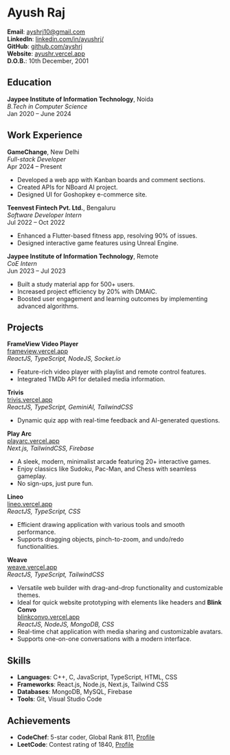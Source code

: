 

# Ayush Raj

**Email**: [ayshrj10@gmail.com](mailto:ayshrj10@gmail.com)  
**LinkedIn**: [linkedin.com/in/ayushrj/](https://www.linkedin.com/in/ayushrj/)  
**GitHub**: [github.com/ayshrj](https://github.com/ayshrj)  
**Website**: [ayushr.vercel.app](https://ayushr.vercel.app/)  
**D.O.B.**: 10th December, 2001

## Education

**Jaypee Institute of Information Technology**, Noida  
_B.Tech in Computer Science_  
Jan 2020 – June 2024

## Work Experience

**GameChange**, New Delhi  
_Full-stack Developer_  
Apr 2024 – Present
- Developed a web app with Kanban boards and comment sections.
- Created APIs for NBoard AI project.
- Designed UI for Goshopkey e-commerce site.

**Teenvest Fintech Pvt. Ltd.**, Bengaluru  
_Software Developer Intern_  
Jul 2022 – Oct 2022
- Enhanced a Flutter-based fitness app, resolving 90% of issues.
- Designed interactive game features using Unreal Engine.

**Jaypee Institute of Information Technology**, Remote  
_CoE Intern_  
Jun 2023 – Jul 2023
- Built a study material app for 500+ users.
- Increased project efficiency by 20% with DMAIC.
- Boosted user engagement and learning outcomes by implementing advanced algorithms.

## Projects

**FrameView Video Player**  
[frameview.vercel.app](https://frameview.vercel.app/)  
*ReactJS, TypeScript, NodeJS, Socket.io*
- Feature-rich video player with playlist and remote control features.
- Integrated TMDb API for detailed media information.

**Trivis**  
[trivis.vercel.app](https://trivis.vercel.app/)  
*ReactJS, TypeScript, GeminiAI, TailwindCSS*
- Dynamic quiz app with real-time feedback and AI-generated questions.

**Play Arc**  
[playarc.vercel.app](https://playarc.vercel.app/)  
*Next.js, TailwindCSS, Firebase*  
- A sleek, modern, minimalist arcade featuring 20+ interactive games.  
- Enjoy classics like Sudoku, Pac-Man, and Chess with seamless gameplay.  
- No sign-ups, just pure fun.  

**Lineo**  
[lineo.vercel.app](https://lineo.vercel.app/)  
*ReactJS, TypeScript, CSS*
- Efficient drawing application with various tools and smooth performance.
- Supports dragging objects, pinch-to-zoom, and undo/redo functionalities.

**Weave**  
[weave.vercel.app](https://weave.vercel.app/)  
*ReactJS, TypeScript, TailwindCSS*
- Versatile web builder with drag-and-drop functionality and customizable themes.
- Ideal for quick website prototyping with elements like headers and 
**Blink Convo**  
[blinkconvo.vercel.app](https://blinkconvo.vercel.app/)  
*ReactJS, NodeJS, MongoDB, CSS*
- Real-time chat application with media sharing and customizable avatars.
- Supports one-on-one conversations with a modern interface.

## Skills

- **Languages**: C++, C, JavaScript, TypeScript, HTML, CSS
- **Frameworks**: React.js, Node.js, Next.js, Tailwind CSS
- **Databases**: MongoDB, MySQL, Firebase
- **Tools**: Git, Visual Studio Code

## Achievements

- **CodeChef**: 5-star coder, Global Rank 811, [Profile](https://www.codechef.com/users/eren_yeager108)
- **LeetCode**: Contest rating of 1840, [Profile](https://leetcode.com/ayshrj)

